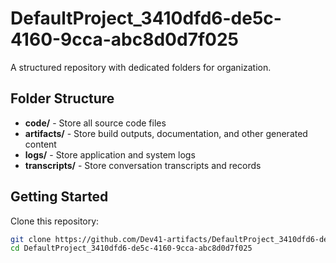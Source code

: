 # DefaultProject_3410dfd6-de5c-4160-9cca-abc8d0d7f025
A structured repository with dedicated folders for organization.

## Folder Structure

- **code/** - Store all source code files
- **artifacts/** - Store build outputs, documentation, and other generated content
- **logs/** - Store application and system logs
- **transcripts/** - Store conversation transcripts and records

## Getting Started

Clone this repository:
```bash
git clone https://github.com/Dev41-artifacts/DefaultProject_3410dfd6-de5c-4160-9cca-abc8d0d7f025
cd DefaultProject_3410dfd6-de5c-4160-9cca-abc8d0d7f025
```
